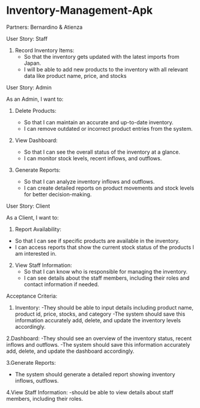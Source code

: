 # Inventory-Management-Apk
Partners:
Bernardino & Atienza

User Story: Staff

1. Record Inventory Items:
   - So that the inventory gets updated with the latest imports from Japan.
   - I will be able to add new products to the inventory with all relevant data like product name, price, and stocks

 User Story: Admin

As an Admin, I want to:

1. Delete Products:
   - So that I can maintain an accurate and up-to-date inventory.
   - I can remove outdated or incorrect product entries from the system.

2. View Dashboard:
   - So that I can see the overall status of the inventory at a glance.
   - I can monitor stock levels, recent inflows, and outflows.

3. Generate Reports:
   - So that I can analyze inventory inflows and outflows.
   - I can create detailed reports on product movements and stock levels for better decision-making.

User Story: Client

As a Client, I want to:

1.  Report Availability:
   - So that I can see if specific products are available in the inventory.
   - I can access reports that show the current stock status of the products I am interested in.

2. View Staff Information:
   - So that I can know who is responsible for managing the inventory.
   - I can see details about the staff members, including their roles and contact information if needed.
  
Acceptance Criteria:

1. Inventory:
   -They should be able to input details including product name, product id, price, stocks, and category
   -The system should save this information accurately add, delete, and update the inventory levels accordingly.

2.Dashboard:
-They should see an overview of the inventory status, recent inflows and outflows.
-The system should save this information accurately add, delete, and update the dashboard accordingly.

3.Generate Reports:
- The system should generate a detailed report showing inventory inflows, outflows.

4.View Staff Information:
 -should be able to view details about staff members, including their roles.
 










  

   
